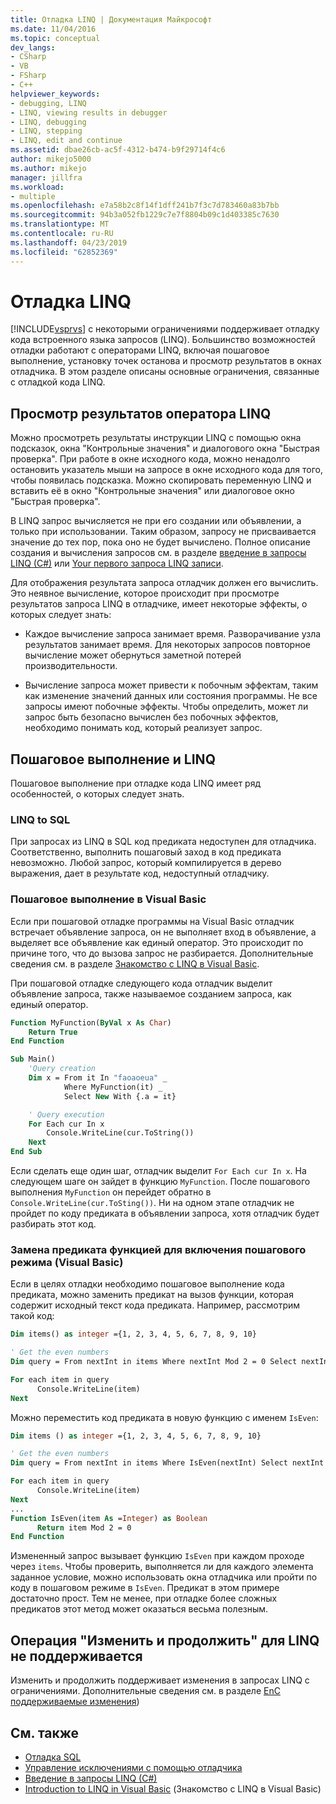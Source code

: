 ```yaml
---
title: Отладка LINQ | Документация Майкрософт
ms.date: 11/04/2016
ms.topic: conceptual
dev_langs:
- CSharp
- VB
- FSharp
- C++
helpviewer_keywords:
- debugging, LINQ
- LINQ, viewing results in debugger
- LINQ, debugging
- LINQ, stepping
- LINQ, edit and continue
ms.assetid: dbae26cb-ac5f-4312-b474-b9f29714f4c6
author: mikejo5000
ms.author: mikejo
manager: jillfra
ms.workload:
- multiple
ms.openlocfilehash: e7a58b2c8f14f1dff241b7f3c7d783460a83b7bb
ms.sourcegitcommit: 94b3a052fb1229c7e7f8804b09c1d403385c7630
ms.translationtype: MT
ms.contentlocale: ru-RU
ms.lasthandoff: 04/23/2019
ms.locfileid: "62852369"
---
```

# <a name="debugging-linq"></a>Отладка LINQ
[!INCLUDE[vsprvs](../code-quality/includes/vsprvs_md.md)] с некоторыми ограничениями поддерживает отладку кода встроенного языка запросов (LINQ). Большинство возможностей отладки работают с операторами LINQ, включая пошаговое выполнение, установку точек останова и просмотр результатов в окнах отладчика. В этом разделе описаны основные ограничения, связанные с отладкой кода LINQ.

## <a name="BKMK_ViewingLINQResults"></a> Просмотр результатов оператора LINQ
 Можно просмотреть результаты инструкции LINQ с помощью окна подсказок, окна "Контрольные значения" и диалогового окна "Быстрая проверка". При работе в окне исходного кода, можно ненадолго остановить указатель мыши на запросе в окне исходного кода для того, чтобы появилась подсказка. Можно скопировать переменную LINQ и вставить её в окно "Контрольные значения" или диалоговое окно "Быстрая проверка".

 В LINQ запрос вычисляется не при его создании или объявлении, а только при использовании. Таким образом, запросу не присваивается значение до тех пор, пока оно не будет вычислено. Полное описание создания и вычисления запросов см. в разделе [введение в запросы LINQ (C#)](/dotnet/csharp/programming-guide/concepts/linq/introduction-to-linq-queries) или [Your первого запроса LINQ записи](/dotnet/visual-basic/programming-guide/concepts/linq/writing-your-first-linq-query).

 Для отображения результата запроса отладчик должен его вычислить. Это неявное вычисление, которое происходит при просмотре результатов запроса LINQ в отладчике, имеет некоторые эффекты, о которых следует знать:

- Каждое вычисление запроса занимает время. Разворачивание узла результатов занимает время. Для некоторых запросов повторное вычисление может обернуться заметной потерей производительности.

- Вычисление запроса может привести к побочным эффектам, таким как изменение значений данных или состояния программы. Не все запросы имеют побочные эффекты. Чтобы определить, может ли запрос быть безопасно вычислен без побочных эффектов, необходимо понимать код, который реализует запрос.

## <a name="BKMK_SteppingAndLinq"></a> Пошаговое выполнение и LINQ
 Пошаговое выполнение при отладке кода LINQ имеет ряд особенностей, о которых следует знать.

### <a name="linq-to-sql"></a>LINQ to SQL
 При запросах из LINQ в SQL код предиката недоступен для отладчика. Соответственно, выполнить пошаговый заход в код предиката невозможно. Любой запрос, который компилируется в дерево выражения, дает в результате код, недоступный отладчику.

### <a name="stepping-in-visual-basic"></a>Пошаговое выполнение в Visual Basic
 Если при пошаговой отладке программы на Visual Basic отладчик встречает объявление запроса, он не выполняет вход в объявление, а выделяет все объявление как единый оператор. Это происходит по причине того, что до вызова запрос не разбирается. Дополнительные сведения см. в разделе [Знакомство с LINQ в Visual Basic](/dotnet/visual-basic/programming-guide/language-features/linq/introduction-to-linq).

 При пошаговой отладке следующего кода отладчик выделит объявление запроса, также называемое созданием запроса, как единый оператор.

```vb
Function MyFunction(ByVal x As Char)
    Return True
End Function

Sub Main()
    'Query creation
    Dim x = From it In "faoaoeua" _
            Where MyFunction(it) _
            Select New With {.a = it}

    ' Query execution
    For Each cur In x
        Console.WriteLine(cur.ToString())
    Next
End Sub
```

 Если сделать еще один шаг, отладчик выделит `For Each cur In x`. На следующем шаге он зайдет в функцию `MyFunction`. После пошагового выполнения `MyFunction` он перейдет обратно в `Console.WriteLine(cur.ToSting())`. Ни на одном этапе отладчик не пройдет по коду предиката в объявлении запроса, хотя отладчик будет разбирать этот код.

### <a name="replacing-a-predicate-with-a-function-to-enable-stepping-visual-basic"></a>Замена предиката функцией для включения пошагового режима (Visual Basic)
 Если в целях отладки необходимо пошаговое выполнение кода предиката, можно заменить предикат на вызов функции, которая содержит исходный текст кода предиката. Например, рассмотрим такой код:

```vb
Dim items() as integer ={1, 2, 3, 4, 5, 6, 7, 8, 9, 10}

' Get the even numbers
Dim query = From nextInt in items Where nextInt Mod 2 = 0 Select nextInt

For each item in query
      Console.WriteLine(item)
Next
```

 Можно переместить код предиката в новую функцию с именем `IsEven`:

```vb
Dim items () as integer ={1, 2, 3, 4, 5, 6, 7, 8, 9, 10}

' Get the even numbers
Dim query = From nextInt in items Where IsEven(nextInt) Select nextInt

For each item in query
      Console.WriteLine(item)
Next
...
Function IsEven(item As =Integer) as Boolean
      Return item Mod 2 = 0
End Function
```

 Измененный запрос вызывает функцию `IsEven` при каждом проходе через `items`. Чтобы проверить, выполняется ли для каждого элемента заданное условие, можно использовать окна отладчика или пройти по коду в пошаговом режиме в `IsEven`. Предикат в этом примере достаточно прост. Тем не менее, при отладке более сложных предикатов этот метод может оказаться весьма полезным.

## <a name="BKMK_EditandContinueNotSupportedforLINQ"></a> Операция "Изменить и продолжить" для LINQ не поддерживается
 Изменить и продолжить поддерживает изменения в запросах LINQ с ограничениями. Дополнительные сведения см. в разделе [EnC поддерживаемые изменения](https://github.com/dotnet/roslyn/wiki/EnC-Supported-Edits))

## <a name="see-also"></a>См. также

- [Отладка SQL](/previous-versions/visualstudio/visual-studio-2010/zefbf0t6\(v\=vs.100\))
- [Управление исключениями с помощью отладчика](../debugger/managing-exceptions-with-the-debugger.md)
- [Введение в запросы LINQ (C#)](/dotnet/csharp/programming-guide/concepts/linq/introduction-to-linq-queries)
- [Introduction to LINQ in Visual Basic](/dotnet/visual-basic/programming-guide/language-features/linq/introduction-to-linq) (Знакомство с LINQ в Visual Basic)
